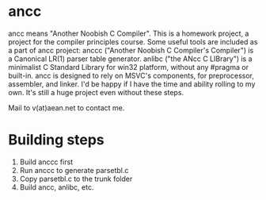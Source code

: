ancc
====

ancc means "Another Noobish C Compiler". This is a homework project, a project for the compiler principles course.
Some useful tools are included as a part of ancc project: anccc ("Another Noobish C Compiler's Compiler") is a Canonical LR(1) parser table generator. anlibc ("the ANcc C LIBrary") is a minimalist C Standard Library for win32 platform, without any #pragma or built-in.
ancc is designed to rely on MSVC's components, for preprocessor, assembler, and linker. I'd be happy if I have the time and ability rolling to my own. It's still a huge project even without these steps.

Mail to v(at)aean.net to contact me.

Building steps
====

1. Build anccc first
2. Run anccc to generate parsetbl.c
3. Copy parsetbl.c to the trunk folder
4. Build ancc, anlibc, etc.
